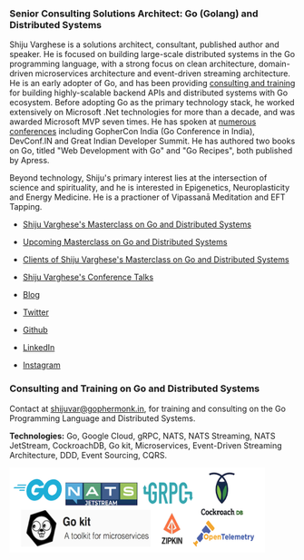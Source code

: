 
### Senior Consulting Solutions Architect: Go (Golang) and Distributed Systems
Shiju Varghese is a solutions architect, consultant, published author and speaker. He is focused on building large-scale distributed systems in the Go programming language, with a strong focus on clean architecture, domain-driven microservices architecture and event-driven streaming architecture. He is an early adopter of Go, and has been providing [consulting and training](https://github.com/shijuvar/shijuvar/blob/master/masterclass.md) for building highly-scalable backend APIs and distributed systems with Go ecosystem. Before adopting Go as the primary technology stack, he worked extensively on Microsoft .Net technologies for more than a decade, and was awarded Microsoft MVP seven times. He has spoken at [numerous conferences](https://github.com/shijuvar/shijuvar/blob/master/conferences.md) including GopherCon India (Go Conference in India), DevConf.IN and Great Indian Developer Summit. He has authored two books on Go, titled "Web Development with Go" and "Go Recipes", both published by Apress.

Beyond technology, Shiju's primary interest lies at the intersection of science and spirituality, and he is interested in Epigenetics, Neuroplasticity and Energy Medicine. He is a practioner of Vipassanā Meditation and EFT Tapping.

* [Shiju Varghese's Masterclass on Go and Distributed Systems](https://github.com/shijuvar/shijuvar/blob/master/masterclass.md)
* [Upcoming Masterclass on Go and Distributed Systems](https://github.com/shijuvar/shijuvar/blob/master/active_masterclass.md)

* [Clients of Shiju Varghese's Masterclass on Go and Distributed Systems](https://github.com/shijuvar/shijuvar/blob/master/golang-clients.md)
* [Shiju Varghese's Conference Talks](https://github.com/shijuvar/shijuvar/blob/master/conferences.md)

* [Blog](https://medium.com/@shijuvar)
* [Twitter](https://twitter.com/shijucv)
* [Github](https://github.com/shijuvar)
* [LinkedIn](https://linkedin.com/in/shijuvar)
* [Instagram](https://www.instagram.com/shijuvar)

### Consulting and Training on Go and Distributed Systems
Contact at shijuvar@gophermonk.in, for training and consulting on the Go Programming Language and Distributed Systems.

<b>Technologies:</b> Go, Google Cloud, gRPC, NATS, NATS Streaming, NATS JetStream, CockroachDB, Go kit, Microservices, Event-Driven Streaming Architecture, DDD, Event Sourcing, CQRS.

<a href="(https://medium.com/@shijuvar"><img src="https://github.com/shijuvar/shijuvar/blob/master/img/tech_stack_go.png" align="left" height="150" width="450" ></a>
